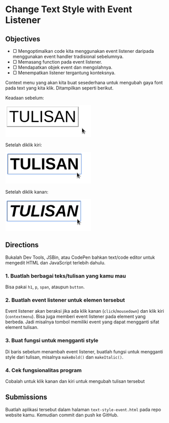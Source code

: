 # Change Text Style with Event Listener

## Objectives

- ▢ Mengoptimalkan code kita menggunakan event listener daripada menggunakan event handler tradisional sebelumnya.
- ▢ Memasang function pada event listener.
- ▢ Mendapatkan objek event dan mengolahnya.
- ▢ Menempatkan listener tergantung konteksnya.

Context menu yang akan kita buat sesederhana untuk mengubah gaya font pada text yang kita klik. Ditampilkan seperti berikut.

Keadaan sebelum:

![Style sebelum](assets/style-event.png)

Setelah diklik kiri:

![Style klik kiri](assets/style-event_left.png)

Setelah diklik kanan:

![Style klik kanan](assets/style-event_right.png)

## Directions

Bukalah Dev Tools, JSBin, atau CodePen bahkan text/code editor untuk mengedit HTML dan JavaScript terlebih dahulu.

### 1. Buatlah berbagai teks/tulisan yang kamu mau

Bisa pakai `h1`, `p`, `span`, ataupun `button`.

### 2. Buatlah event listener untuk elemen tersebut

Event listener akan beraksi jika ada klik kanan (`click`/`mousedown`) dan klik kiri (`contextmenu`). Bisa juga memberi event listener pada element yang berbeda. Jadi misalnya tombol memiliki event yang dapat mengganti sifat element tulisan.

### 3. Buat fungsi untuk mengganti style

Di baris sebelum menambah event listener, buatlah fungsi untuk mengganti style dari tulisan, misalnya `makeBold()` dan `makeItalic()`.

### 4. Cek fungsionalitas program

Cobalah untuk klik kanan dan kiri untuk mengubah tulisan tersebut

## Submissions

Buatlah aplikasi tersebut dalam halaman `text-style-event.html` pada repo website kamu. Kemudian commit dan push ke GitHub.

